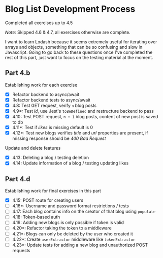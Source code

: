 # Blog List Development Process
Completed all exercises up to 4.5

*Note:* Skipped 4.6 & 4.7, all exercises otherwise are complete.

I want to learn Lodash because it seems extremely useful for iterating over arrays and objects, something that can be so confusing and slow in Javascript. Going to go back to these questions once I've completed the rest of this part, just want to focus on the testing material at the moment.

## Part 4.b
Establishing work for each exercise
- [x] Refactor backend to async/await
- [x] Refactor backend tests to async/await
- [x] 4.8: Test GET request, verify `n` blog posts
- [x] 4.9*: Test _id_, use Jest's `toBeDefined` and restructure backend to pass
- [x] 4.10: Test POST request, `n + 1` blog posts, content of new post is saved to db
- [x] 4.11*: Test if _likes_ is missing default is 0
- [x] 4.12*: Test new blogs verifies _title_ and _url_ properties are present, if missing response should be _400 Bad Request_

Update and delete features
- [x] 4.13: Deleting a blog / testing deletion
- [x] 4.14: Update information of a blog / testing updating likes

## Part 4.d
Establishing work for final exercises in this part
- [x] 4.15: POST route for creating users
- [ ] 4.16*: Username and password format restrictions / tests
- [ ] 4.17: Each blog contains info on the creator of that blog using `populate`
- [ ] 4.18: Token-based auth
- [ ] 4.19: Adding new blogs is only possible if token is valid
- [ ] 4.20*: Refactor taking the token to a middleware
- [ ] 4.21*: Blogs can only be deleted by the user who created it
- [ ] 4.22*: Create `userExtractor` middleware like `tokenExtractor`
- [ ] 4.23*: Update tests for adding a new blog and unauthorized POST requests 